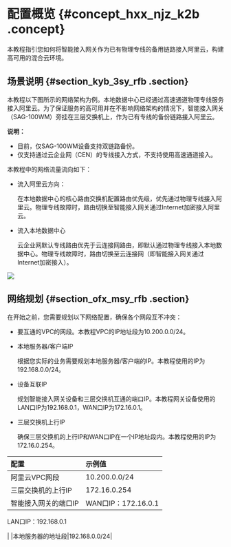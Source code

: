 # 配置概览 {#concept_hxx_njz_k2b .concept}

本教程指引您如何将智能接入网关作为已有物理专线的备用链路接入阿里云，构建高可用的混合云环境。

## 场景说明 {#section_kyb_3sy_rfb .section}

本教程以下图所示的网络架构为例。本地数据中心已经通过高速通道物理专线服务接入阿里云。为了保证服务的高可用并在不影响网络架构的情况下，智能接入网关（SAG-100WM）旁挂在三层交换机上，作为已有专线的备份链路接入阿里云。

**说明：** 

-   目前，仅SAG-100WM设备支持双链路备份。
-   仅支持通过云企业网（CEN）的专线接入方式，不支持使用高速通道接入。

本教程中的网络流量流向如下：

-   流入阿里云方向：

    在本地数据中心的核心路由交换机配置路由优先级，优先通过物理专线接入阿里云。物理专线故障时，路由切换至智能接入网关通过Internet加密接入阿里云。

-   流入本地数据中心

    云企业网默认专线路由优先于云连接网路由，即默认通过物理专线接入本地数据中心。物理专线故障时，路由切换至云连接网（即智能接入网关通过Internet加密接入）。


![](http://static-aliyun-doc.oss-cn-hangzhou.aliyuncs.com/assets/img/41687/154501648521633_zh-CN.png)

## 网络规划 {#section_ofx_msy_rfb .section}

在开始之前，您需要规划以下网络配置，确保各个网段互不冲突：

-   要互通的VPC的网段。本教程VPC的IP地址段为10.200.0.0/24。
-   本地服务器/客户端IP

    根据您实际的业务需要规划本地服务器/客户端的IP。本教程使用的IP为192.168.0.0/24。

-   设备互联IP

    规划智能接入网关设备和三层交换机互通的端口IP。本教程网关设备使用的LAN口IP为192.168.0.1，WAN口IP为172.16.0.1。

-   三层交换机上行IP

    确保三层交换机的上行IP和WAN口IP在一个IP地址段内。本教程使用的IP为172.16.0.254。


|配置|示例值|
|:-|:--|
|阿里云VPC网段|10.200.0.0/24|
|三层交换机的上行IP|172.16.0.254|
|智能接入网关的端口IP| WAN口IP：172.16.0.1

 LAN口IP：192.168.0.1

 |
|本地服务器的地址段|192.168.0.0/24|

